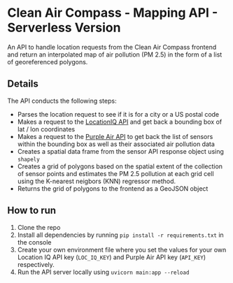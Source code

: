 # Clean Air Compass - Mapping API - Serverless Version

An API to handle location requests from the Clean Air Compass frontend and return an interpolated map of air pollution (PM 2.5) in the form of a list of georeferenced polygons.

## Details

The API conducts the following steps:

- Parses the location request to see if it is for a city or a US postal code
- Makes a request to the [LocationIQ API](https://locationiq.com/) and get back a bounding box of lat / lon coordinates
- Makes a request to the [Purple Air API](https://www2.purpleair.com/) to get back the list of sensors within the bounding box as well as their associated air pollution data
- Creates a spatial data frame from the sensor API response object using `shapely`
- Creates a grid of polygons based on the spatial extent of the collection of sensor points and estimates the PM 2.5 pollution at each grid cell using the K-nearest neigbors (KNN) regressor method.
- Returns the grid of polygons to the frontend as a GeoJSON object

## How to run

1. Clone the repo
2. Install all dependencies by running `pip install -r requirements.txt` in the console
3. Create your own environment file where you set the values for your own Location IQ API key (`LOC_IQ_KEY`) and Purple Air API key (`API_KEY`) respectively.
4. Run the API server locally using `uvicorn main:app --reload`
